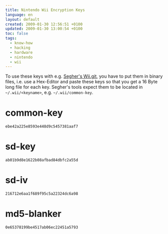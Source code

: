 ```yaml
---
title: Nintendo Wii Encryption Keys
language: en
layout: default
created: 2009-01-30 12:56:51 +0100
updated: 2009-01-30 13:00:54 +0100
toc: false
tags:
  - know-how
  - hacking
  - hardware
  - nintendo
  - wii
---
```

To use these keys with e.g. [Segher's Wii.git](http://wiibrew.org/wiki/Segher's_Wii.git), you have to put them in binary
files, i.e. use a Hex-Editor and paste these keys so that you get a 16 Byte long file for each key. Segher's tools
expect them to be located in `~/.wii/<keyname>`, e.g. `~/.wii/common-key`.

common-key
==========

    ebe42a225e8593e448d9c5457381aaf7


sd-key
======

    ab01b9d8e1622b08afbad84dbfc2a55d


sd-iv
=====

    216712e6aa1f689f95c5a22324dc6a98


md5-blanker
===========

    0e65378199be4517ab06ec22451a5793
